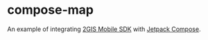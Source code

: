 # compose-map

An example of integrating [2GIS Mobile SDK](https://dev.2gis.ru/mobile-sdk) with [Jetpack Compose](https://developer.android.com/jetpack/compose).
